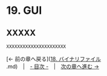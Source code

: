 ﻿# 19. GUI

## XXXXX

```cpp
XXXXXXXXXXXXXXXXXXXXXX
```

[← 前の章へ戻る]([18. バイナリファイル](Tutorials/Binary.md)  
.md)　|　[- 目次 -](Index.md)　|　[次の章へ進む →](Asset.md)